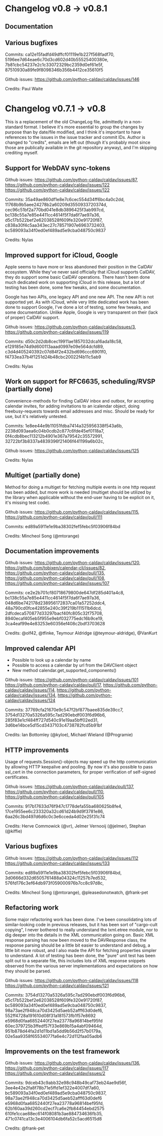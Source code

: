 # Changelog v0.8 -> v0.8.1

## Documentation

## Various bugfixes

Commits: ca12e15fadfd49dffcf01119e1b227f568fadf70, 5196ee7d64eae6c70d3cd602d40b55525400380e, 7b81cbc54237e2c1c33072329bc2359d0ef61e5f, 87510930a89fe9f8098346b356b4412ce35610f5

Github issues: https://github.com/python-caldav/caldav/issues/146

Credits: Paul Waite

# Changelog v0.7.1 -> v0.8

This is a replacement of the old ChangeLog file, admittedly in a non-standard format.  I believe it's more essential to group the changes by purpose than by date/file modified, and I think it's important to have references to the issues in the issue tracker and commit IDs.  Author is changed to "credits", emails are left out (though it's probably moot since those are publically available in the git repository anyway), and I'm skipping crediting myself.

## Support for WebDAV sync-tokens

Github issues: https://github.com/python-caldav/caldav/issues/87, https://github.com/python-caldav/caldav/issues/122 https://github.com/python-caldav/caldav/issues/122

Commits: 35a49ae860df1e8e7c6cec554d34ff6bc4a0c2dd, 11768b9b5aee24278b2a60209d3550933720374d, cec96c51bf2a770bd041e8db3896425f3ab997cd, bc138c55a7e85e4411cc4614f5f7da6f7ae97a36, d5c17b522bef2e62038528f609fe320e91720f87, c838a30f4c5aa343ec27c78571907e6963732403, bc589093a34f0ed0ef489ad5e9cba048750c9837

Credits: Nylas

## Improved support for iCloud, Google

Apple seems to have more or less abandoned their position in the CalDAV ecosystem.  While they've never said officially that iCloud supports CalDAV, they do support some basic CalDAV operations.  There hasn't been done much dedicated work on supporting iCloud in this release, but a lot of testing has been done, some few tweaks, and some documentation.

Google has two APIs, one legacy API and one new API.  The new API is not supported yet.  As with iCloud, while very little dedicated work has been done to support Google, I've done a lot of testing, some few tweaks, and some documentation.  Unlike Apple, Google is very transparent on their (lack of proper) CalDAV support.

Github issues: https://github.com/python-caldav/caldav/issues/3, https://github.com/python-caldav/caldav/issues/119

Commits: d50c2d2db8cec19911ae1857032dca16ada18c58, e129185e74d9d600113aaad0997e09e564dcfd89, c3d4d405240392c07d84f2e432bd696ccc6901f0, f4733ea37b4f1251d24b48cbc20022f4b11c5ab9

Credits: Nylas

## Work on support for RFC6635, scheduling/RVSP (partially done)

Convenience-methods for finding CalDAV inbox and outbox, for accepting calendar invites, for adding invitations to an icalendar object, doing freebusy-requests towards email addresses and misc.  Should be ready for use, but it's relatively untested.

Commits: 1e8ee44e9b11051fdba7414a325956338f543a6b, 2238d093aea6c04b0cdb2c877c6fde45ef0118a7, 0f4cdb8bec113212b4901e367a79542c35572991, 32722bf3b8337a4839396f21406f441199a6b02c, 

Github issues: https://github.com/python-caldav/caldav/issues/125

Credits: Nylas

## Multiget (partially done)

Method for doing a multiget for fetching multiple events in one http
request has been added, but more work is needed (multiget should be
utilized by the library when applicable without the end-user having to
be explicit on it, it's missing test code).

Github issues: https://github.com/python-caldav/caldav/issues/115, https://github.com/python-caldav/caldav/pull/111

Commits: ed89a5911e1e9ba38302fef5febc5f03906f84bd

Credits: Mincheol Song (@mtorange)

## Documentation improvements

Github issues: https://github.com/python-caldav/caldav/issues/120, https://github.com/tobixen/calendar-cli/issues/82, https://github.com/python-caldav/caldav/pull/135, https://github.com/python-caldav/caldav/pull/108, https://github.com/python-caldav/caldav/issues/107

Commits: ce2e2b701cf80718679800de647df285d401a4c8, bc138c55a7e85e4411cc4614f5f7da6f7ae97a36, 048d6be742178d238956172837ca01a57252ddc4, 48a790cd0fce42855e240c39f219b111511b6dcd, 2dfcdeca570877d33297bacf40fc805c32f75708, 8940ecaf405eb5f955e9ebf032775edc16b9ce19, 3ca4eaf99e4e83253e60356ef408c2bdf3703628

Credits: @olf42, @tfinke, Teymour Aldridge (@teymour-aldridge), @VanKurt

## Improved calendar API

* Possible to look up a calendar by name
* Possible to access a calendar by url from the DAVClient object
* New method calendar.get_supported_components()

Github issues: https://github.com/python-caldav/caldav/issues/101 https://github.com/python-caldav/caldav/pull/17, https://github.com/python-caldav/caldav/issues/114, https://github.com/python-caldav/caldav/issues/134, https://github.com/python-caldav/caldav/issues/124

Commits: 37769cfa21670e9c547f2bf877baee835de39cc7, 3754d13270a5326a595c7ad290ebdf003f6d96b6, 285f83e1cf484ff727d540c91e19aa5bff02ed31, 3d6be14bce5d15cd3437103c4738782fcd5b91bf

Credits: Ian Bottomley (@kyloe), Michael Wieland (@Programie)

## HTTP improvements

Usage of requests.Session()-objects may speed up the http communication by allowing HTTP keepalive and pooling.  By now it's also possible to pass ssl_cert in the connection parameters, for proper verification of self-signed certificates.

Github issues: https://github.com/python-caldav/caldav/pull/137, https://github.com/python-caldav/caldav/pull/110, https://github.com/python-caldav/caldav/pull/105

Commits: 917b17633d76f947c1778defa55ba680625b8fe4, 17ce1955ee6c233320a32cd61d24b9d9f3781e86, 6aa26c3bd497d6d6c0c3e6cceda4d02e25f31c74

Credits: Herve Commowick (@vr), Jelmer Vernooĳ (@jelmer), Stephan (@kiffie)

## Various bugfixes

Github issues: https://github.com/python-caldav/caldav/issues/112 https://github.com/python-caldav/caldav/issues/133

Commits: ed89a5911e1e9ba38302fef5febc5f03906f84bd, 3d0666d332d6505761488a04324c11257b7ed532, 576fd176c3ef64db973f059000976b7cc8c97d8c, 

Credits: Mincheol Song (@mtorange), @pleasedonotwatch, @frank-pet

## Refactoring work

Some major refactoring work has been done.  I've been consolidating lots of similar-looking code in previous releases, but it has been sort of "cargo-cult copying", I never bothered to really understand the lxml.etree module, nor to dig deeper into the details in the XML communication going on.  Basic XML response parsing has now been moved to the DAVResponse class, the response parsing should be a little bit easier to understand and debug, a little bit more robust, and I also made the API for fetching properties simpler to understand.  A lot of testing has been done, the "pure" unit test has been split out to a separate file, this includes lots of XML response snippets observed from the various server implementations and expectations on how they should be parsed.

Github issues: https://github.com/python-caldav/caldav/issues/118 https://github.com/python-caldav/caldav/issues/121

Commits: 3754d13270a5326a595c7ad290ebdf003f6d96b6, d5c17b522bef2e62038528f609fe320e91720f87, bc589093a34f0ed0ef489ad5e9cba048750c9837, 98a73ae2f948ca70d3425d5aeb52afff63d0def6, 552ff4728a191610d08f31a181573fb1f57e8692 e5968d0faa6852440f27ea23778a96814bef95fd 60ec379725b3ffedf57f33e869b15a4abf09464d, 951b878d44fa2d1d11bd1a5dd9b56d2f57b0179a, 02e5aa9358f65534077fa6e4c72d112faa05adb6

## Improvements on the test framework

Github issues: https://github.com/python-caldav/caldav/issues/136, https://github.com/python-caldav/caldav/issues/117 https://github.com/python-caldav/caldav/issues/2

Commits: 9dceb43c9abb32e98c948b49caf73eb24ae9d56f, 3ee4e42e2fa8f78b71e5ffd1ef322e4007df7a60, bc589093a34f0ed0ef489ad5e9cba048750c9837, 98a73ae2f948ca70d3425d5aeb52afff63d0def6 e5968d0faa6852440f27ea23778a96814bef95fd, 62b160aa39d260cd2ecf7ca6e2fb84454ebd2575 610fe1ccae88ec614f08081b3ae884734636fb35, 471c0741ca13c3e4006104db6fa52c5acd6515d8

Credits: @frank-pet
